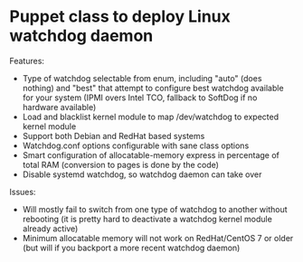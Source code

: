 # Puppet class to deploy Linux watchdog daemon

Features:
 * Type of watchdog selectable from enum, including "auto" (does nothing) and "best" that attempt to configure best watchdog available for your system (IPMI overs Intel TCO, fallback to SoftDog if no hardware available)
 * Load and blacklist kernel module to map /dev/watchdog to expected kernel module
 * Support both Debian and RedHat based systems
 * Watchdog.conf options configurable with sane class options
 * Smart configuration of allocatable-memory express in percentage of total RAM (conversion to pages is done by the code)
 * Disable systemd watchdog, so watchdog daemon can take over

Issues:
 * Will mostly fail to switch from one type of watchdog to another without rebooting (it is pretty hard to deactivate a watchdog kernel module already active)
 * Minimum allocatable memory will not work on RedHat/CentOS 7 or older (but will if you backport a more recent watchdog daemon)
